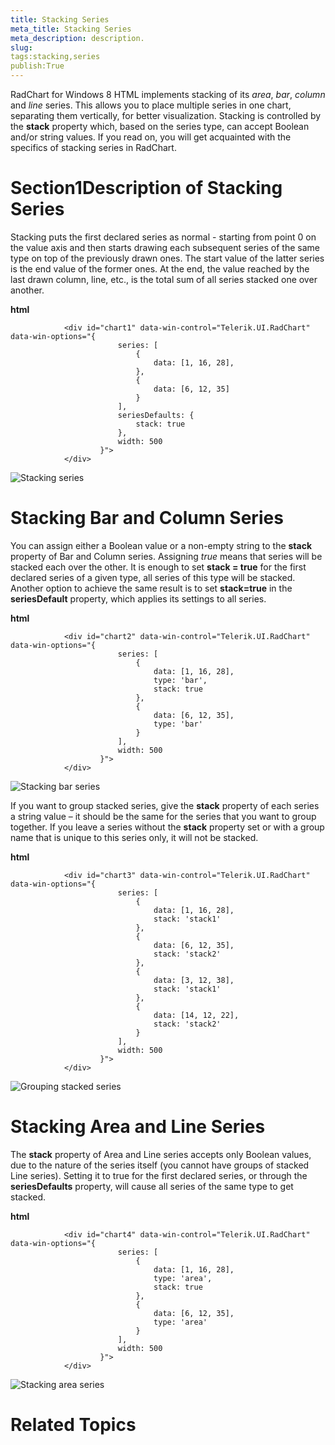 ```yaml
---
title: Stacking Series
meta_title: Stacking Series
meta_description: description.
slug: 
tags:stacking,series
publish:True
---
```



RadChart for Windows 8 HTML implements stacking of its *area*, *bar*,
				*column* and *line* series. This allows you to place multiple series in one chart, separating
				them vertically,  for better visualization. Stacking is controlled by the __stack__ property which, based on the series type, can
				accept Boolean and/or string values. If you read on, you will get acquainted with the specifics of stacking series in RadChart.
			

# Section1Description of Stacking Series

Stacking puts the first declared series as normal - starting from point 0 on the value axis and then starts drawing each subsequent series of the same type on 
					top of the previously drawn ones. The start value of the latter series is the end value of the former ones. At the end, the value reached by the last
					drawn column, line, etc., is the total sum of all series stacked one over another.
				


 __html__
    


				<div id="chart1" data-win-control="Telerik.UI.RadChart" data-win-options="{
							series: [
								{
									data: [1, 16, 28],
								},
								{
									data: [6, 12, 35]
								}
							],
							seriesDefaults: {
								stack: true
							},
							width: 500
						}">
				</div>

![Stacking series](../Media/Controls\Chart\chart-stacking-series.png)

# Stacking Bar and Column Series

You can assign either a Boolean value or a non-empty string to the __stack__ property of Bar and Column series. Assigning 
					*true* means that series will be stacked each over the other. It is enough to set __stack = true__ for the 
					first declared series of a given type, all series of this type will be stacked. Another option to achieve the same result is to set 
					__stack=true__ in the __seriesDefault__ property, which applies its settings to all series.
				


 __html__
    


				<div id="chart2" data-win-control="Telerik.UI.RadChart" data-win-options="{
							series: [
								{
									data: [1, 16, 28],
									type: 'bar',
									stack: true
								},
								{
									data: [6, 12, 35],
									type: 'bar'
								}
							],
							width: 500
						}">
				</div>

![Stacking bar series](../Media/Controls\Chart\chart-stacking-bar-series.png)

If you want to group stacked series, give the __stack__ property of each series a string value – it should be the same for the series that 
					you want to group together. If you leave a series without the __stack__ property set or with a group name that is unique to this series only, 
					it will not be stacked.
				


 __html__
    


				<div id="chart3" data-win-control="Telerik.UI.RadChart" data-win-options="{
							series: [
								{
									data: [1, 16, 28],
									stack: 'stack1'
								},
								{
									data: [6, 12, 35],
									stack: 'stack2'
								},
								{
									data: [3, 12, 38],
									stack: 'stack1'
								},
								{
									data: [14, 12, 22],
									stack: 'stack2'
								}
							],
							width: 500
						}">
				</div>

![Grouping stacked series](../Media/Controls\Chart\chart-grouping-stacked-series.png)

# Stacking Area and Line Series

The __stack__ property of Area and Line series accepts only Boolean values, due to the nature of the series itself (you cannot have groups 
					of stacked Line series). Setting it to true for the first declared series, or through the __seriesDefaults__ property, will 
					cause all series of the same type to get stacked.
				


 __html__
    


				<div id="chart4" data-win-control="Telerik.UI.RadChart" data-win-options="{
							series: [
								{
									data: [1, 16, 28],
									type: 'area',
									stack: true
								},
								{
									data: [6, 12, 35],
									type: 'area'
								}
							],
							width: 500
						}">
				</div>

![Stacking area series](../Media/Controls\Chart\chart-stacking-area-series.png)

# Related Topics
